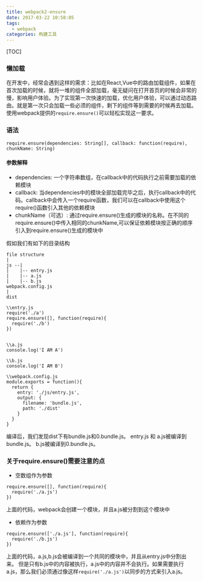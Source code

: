 ```yaml
---
title: webpack2-ensure
date: 2017-03-22 10:58:05
tags: 
  - webpack
categories: 构建工具
---
```


[TOC]

### 懒加载
在开发中，经常会遇到这样的需求：比如在React,Vue中的路由加载组件，如果在首次加载的时候，就将一堆的组件全部加载，毫无疑问在打开首页的时候会非常的慢，影响用户体验。为了实现第一次快速的加载，优化用户体验，可以通过动态路由。就是第一次只会加载一些必须的组件，剩下的组件等到需要的时候再去加载。使用webpack提供的`require.ensure()`可以轻松实现这一要求。

### 语法
`require.ensure(dependencies: String[], callback: function(require), chunkName: String)`

#### 参数解释
- dependencies: 一个字符串数组，在callback中的代码执行之前需要加载的依赖模块
- callback: 当dependencies中的模块全部加载完毕之后，执行callback中的代码。callback中会传入一个require函数，我们可以在callback中使用这个require()函数引入其他的依赖模块
- chunkName（可选）: 通过require.ensure()生成的模块的名称。在不同的require.ensure()中传入相同的chunkName,可以保证依赖模块按正确的顺序引入到require.ensure()生成的模块中

假如我们有如下的目录结构
```
file structure
|
js --|
|    |-- entry.js
|    |-- a.js
|    |-- b.js
webpack.config.js
|
dist

```

```
\\entry.js
require('./a')
require.ensure([], function(require){
  require('./b')
})


\\a.js
console.log('I AM A')

\\b.js
console.log('I AM B')
```

```
\\webpack.config.js
module.exports = function(){
  return {
    entry: './js/entry.js',
    output: {
      filename: 'bundle.js',
      path: './dist'
    }    
  }
}
```
编译后，我们发现dist下有bundle.js和0.bundle.js。
entry.js 和 a.js被编译到bundle.js。
b.js被编译到0.bundle.js。

### 关于require.ensure()需要注意的点
- 空数组作为参数
```
require.ensure([], function(require){
  require('./a.js')
})
```
上面的代码，webpack会创建一个模块，并且a.js被分割到这个模块中

- 依赖作为参数
```
require.ensure(['./a.js'], function(require){
  require('./b.js')
})
```
 上面的代码，a.js,b.js会被编译到一个共同的模块中，并且从entry.js中分割出来。
 但是只有b.js中的内容被执行，a.js中的内容并不会执行。如果需要执行a.js，那么我们必须通过像这样`require('./a.js')`以同步的方式来引入a.js。






